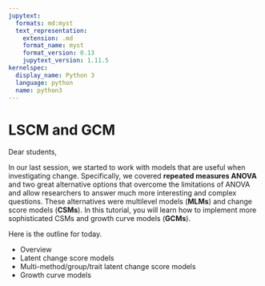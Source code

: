 ```yaml
---
jupytext:
  formats: md:myst
  text_representation:
    extension: .md
    format_name: myst
    format_version: 0.13
    jupytext_version: 1.11.5
kernelspec:
  display_name: Python 3
  language: python
  name: python3
---
```


# LSCM and GCM

Dear students, 

In our last session, we started to work with models that are useful when investigating change. Specifically, we covered **repeated measures ANOVA** and two great alternative options that overcome the limitations of ANOVA and allow researchers to answer much more interesting and complex questions. These alternatives were multilevel models (**MLMs**) and change score models (**CSMs**). In this tutorial, you will learn how to implement more sophisticated CSMs and growth curve models (**GCMs**).

Here is the outline for today. 

* Overview
* Latent change score models
* Multi-method/group/trait latent change score models
* Growth curve models 
